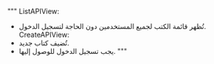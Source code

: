 """
ListAPIView: 
- تُظهر قائمة الكتب لجميع المستخدمين دون الحاجة لتسجيل الدخول.
CreateAPIView:
- تُضيف كتاب جديد.
- يجب تسجيل الدخول للوصول إليها.
"""